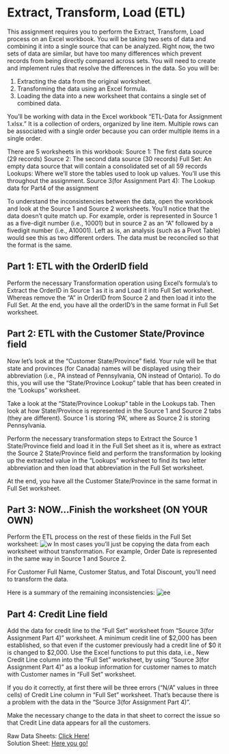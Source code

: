 # Extract, Transform, Load (ETL)
This assignment requires you to perform the Extract, Transform, Load process on an Excel workbook. You will be taking two sets of data and combining it into a single source that can be analyzed. Right now, the two sets of data are similar, but have too many differences which prevent records from being directly compared across sets. You will need to create and implement rules that resolve the differences in the data. So you will be:

1. Extracting the data from the original worksheet.
2. Transforming the data using an Excel formula.
3. Loading the data into a new worksheet that contains a single set of combined data.

You’ll be working with data in the Excel workbook “ETL-Data for Assignment 1.xlsx.” It is a collection of orders, organized by line item. Multiple rows can be associated with a single order because you can order multiple items in a single order.

There are 5 worksheets in this workbook:
Source 1: The first data source (29 records)
Source 2: The second data source (30 records)
          Full Set: An empty data source that will contain a consolidated set of all 59 records
          Lookups: Where we’ll store the tables used to look up values. You’ll use this throughout the assignment.
Source 3(for Assignment Part 4): The Lookup data for Part4 of the assignment

To understand the inconsistencies between the data, open the workbook and look at the Source 1 and Source 2 worksheets. You’ll notice that the data doesn’t quite match up. For example, order is represented in Source 1 as a five-digit number (i.e., 10001) but in source 2 as an “A” followed by a fivedigit number (i.e., A10001). Left as is, an analysis (such as a Pivot Table) would see this as two different orders. The data must be reconciled so that the format is the same.

## Part 1: ETL with the OrderID field
Perform the necessary Transformation operation using Excel’s formula’s to Extract the OrderID in Source 1 as it is and Load it into Full Set worksheet. Whereas remove the “A” in OrderID from Source 2 and then load it into the Full Set. At the end, you have all the orderID’s in the same format in Full Set worksheet.
## Part 2: ETL with the Customer State/Province field
Now let’s look at the “Customer State/Province” field. Your rule will be that state and provinces (for Canada) names will be displayed using their abbreviation (i.e., PA instead of Pennsylvania, ON instead of Ontario). To do this, you will use the “State/Province Lookup” table that has been created in the “Lookups” worksheet. 

Take a look at the “State/Province Lookup” table in the Lookups tab. Then look at how State/Province is represented in the Source 1 and Source 2 tabs (they are different). Source 1 is storing ‘PA’, where as Source 2 is storing Pennsylvania. 

Perform the necessary transformation steps to Extract the Source 1 State/Province field and load it in the Full Set sheet as it is, where as extract the Source 2 State/Province field and perform the transformation by looking up the extracted value in the “Lookups” worksheet to find its two letter abbreviation and then load that abbreviation in the Full Set worksheet. 

At the end, you have all the Customer State/Province in the same format in Full Set worksheet.
## Part 3: NOW…Finish the worksheet (ON YOUR OWN)
Perform the ETL process on the rest of these fields in the Full Set worksheet:
![w](https://user-images.githubusercontent.com/44579545/73838496-a06a2980-4835-11ea-88d7-1619deeb94ec.JPG)
In most cases you’ll just be copying the data from each worksheet without transformation. For example, Order Date is represented in the same way in Source 1 and Source 2. 

For Customer Full Name, Customer Status, and Total Discount, you’ll need to transform the data. 

Here is a summary of the remaining inconsistencies:
![ee](https://user-images.githubusercontent.com/44579545/73838565-c7286000-4835-11ea-865a-9fbc5fa2a827.JPG)
## Part 4: Credit Line field
Add the data for credit line to the “Full Set” worksheet from “Source 3(for Assignment Part 4)” worksheet. A minimum credit line of $2,000 has been established, so that even if the customer previously had a credit line of $0 it is changed to $2,000. Use the Excel functions to put this data, i.e., New Credit Line column into the “Full Set” worksheet, by using “Source 3(for Assignment Part 4)” as a lookup information for customer names to match with Customer names in “Full Set” worksheet.

If you do it correctly, at first there will be three errors (“N/A” values in three cells) of Credit Line column in “Full Set” worksheet. That’s because there is a problem with the data in the “Source 3(for Assignment Part 4)”.

Make the necessary change to the data in that sheet to correct the issue so that Credit Line data appears for all the customers.

Raw Data Sheets: [Click Here!](https://github.com/kaymomin/Data-Warehousing/blob/master/ETL-Assign1/ETL-Data%20for%20Assignment%201.xlsx)
<br/>
Solution Sheet: [Here you go!](https://github.com/kaymomin/Data-Warehousing/blob/master/ETL-Assign1/K163788_FullSet.xlsx)
